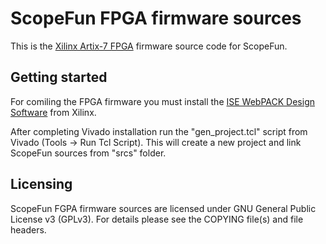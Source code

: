 # ScopeFun FPGA firmware sources

This is the [Xilinx Artix-7 FPGA](https://www.xilinx.com/products/silicon-devices/fpga/artix-7.html) firmware source code for ScopeFun.

## Getting started

For comiling the FPGA firmware you must install the [ISE WebPACK Design Software](https://www.xilinx.com/products/design-tools/ise-design-suite/ise-webpack.html) from Xilinx.

After completing Vivado installation run the "gen_project.tcl" script from Vivado (Tools -> Run Tcl Script). This will create a new project and link ScopeFun sources from "srcs" folder.

## Licensing

ScopeFun FGPA firmware sources are licensed under GNU General Public License v3 (GPLv3). For details please see the COPYING file(s) and file headers.